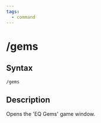 ```yaml
---
tags:
  - command
---
```


# /gems

## Syntax

<!--cmd-syntax-start-->
```eqcommand
/gems
```
<!--cmd-syntax-end-->

## Description

<!--cmd-desc-start-->
Opens the 'EQ Gems' game window.
<!--cmd-desc-end-->